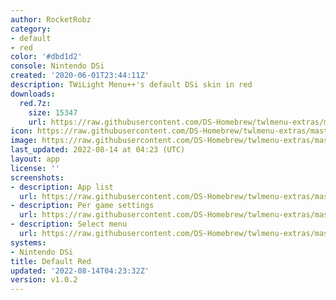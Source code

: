 ```yaml
---
author: RocketRobz
category:
- default
- red
color: '#dbd1d2'
console: Nintendo DSi
created: '2020-06-01T23:44:11Z'
description: TWiLight Menu++'s default DSi skin in red
downloads:
  red.7z:
    size: 15347
    url: https://raw.githubusercontent.com/DS-Homebrew/twlmenu-extras/master/_nds/TWiLightMenu/dsimenu/themes/red.7z
icon: https://raw.githubusercontent.com/DS-Homebrew/twlmenu-extras/master/_nds/TWiLightMenu/dsimenu/themes/meta/red/icon.png
image: https://raw.githubusercontent.com/DS-Homebrew/twlmenu-extras/master/_nds/TWiLightMenu/dsimenu/themes/meta/red/icon.png
last_updated: 2022-08-14 at 04:23 (UTC)
layout: app
license: ''
screenshots:
- description: App list
  url: https://raw.githubusercontent.com/DS-Homebrew/twlmenu-extras/master/_nds/TWiLightMenu/dsimenu/themes/meta/red/screenshots/app-list.png
- description: Per game settings
  url: https://raw.githubusercontent.com/DS-Homebrew/twlmenu-extras/master/_nds/TWiLightMenu/dsimenu/themes/meta/red/screenshots/per-game-settings.png
- description: Select menu
  url: https://raw.githubusercontent.com/DS-Homebrew/twlmenu-extras/master/_nds/TWiLightMenu/dsimenu/themes/meta/red/screenshots/select-menu.png
systems:
- Nintendo DSi
title: Default Red
updated: '2022-08-14T04:23:32Z'
version: v1.0.2
---
```

